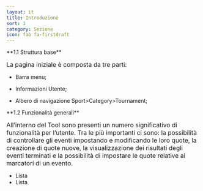 ```yaml
---
layout: it
title: Introduzione
sort: 1
category: Sezione
icon: fab fa-firstdraft
---
```

<p class="message">
    
</p>
**1.1 Struttura base**

<font size="3">La pagina iniziale è composta da tre parti:</font>

- Barra menu;

- Informazioni Utente;

- Albero di navigazione Sport>Category>Tournament;



<p class="message">
  
</p>
  **1.2  Funzionalità generali**

<font size="3">All’interno del Tool sono presenti un numero significativo di funzionalità per l’utente. Tra le più importanti ci sono: la possibilità di controllare gli eventi impostando e modificando le loro quote, la creazione di quote nuove, la visualizzazione dei risultati degli eventi terminati e la possibilità di impostare le quote relative ai marcatori di un evento.</font>





- Lista
- Lista

